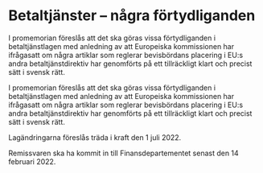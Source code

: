 # Betaltjänster – några förtydliganden

I promemorian föreslås att det ska göras vissa förtydliganden i betaltjänstlagen med anledning av att Europeiska kommissionen har ifrågasatt om några artiklar som reglerar bevisbördans placering i EU:s andra betaltjänstdirektiv har genomförts på ett tillräckligt klart och precist sätt i svensk rätt.

I promemorian föreslås att det ska göras vissa förtydliganden i betaltjänstlagen med anledning av att Europeiska kommissionen har ifrågasatt om några artiklar som reglerar bevisbördans placering i EU:s andra betaltjänstdirektiv har genomförts på ett tillräckligt klart och precist sätt i svensk rätt.

Lagändringarna föreslås träda i kraft den 1 juli 2022.

Remissvaren ska ha kommit in till Finansdepartementet senast den 14 februari 2022.
